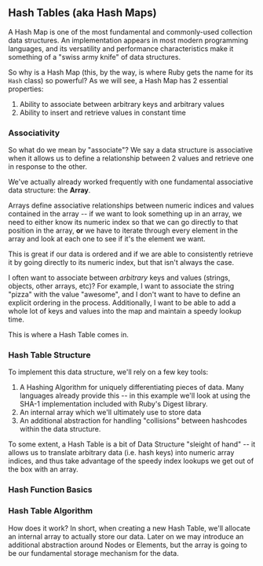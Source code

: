 ## Hash Tables (aka Hash Maps)

A Hash Map is one of the most fundamental and commonly-used
collection data structures. An implementation appears in most
modern programming languages, and its versatility and performance
characteristics make it something of a "swiss army knife" of
data structures.

So why is a Hash Map (this, by the way, is where Ruby gets the name for its `Hash` class)
so powerful? As we will see, a Hash Map has 2 essential properties:

1. Ability to associate between arbitrary keys and arbitrary values
2. Ability to insert and retrieve values in constant time

### Associativity

So what do we mean by "associate"? We say a data structure
is associative when it allows us to define a relationship
between 2 values and retrieve one in response to the other.

We've actually already worked frequently with one fundamental
associative data structure: the __Array__.

Arrays define associative relationships between numeric indices and values contained in
the array -- if we want to look something up in an array,
we need to either know its numeric index so that we can go
directly to that position in the array, __or__ we have to
iterate through every element in the array and look at
each one to see if it's the element we want.

This is great if our data is ordered and if we are able to
consistently retrieve it by going directly to its numeric
index, but that isn't always the case.

I often want to associate between _arbitrary_ keys
and values (strings, objects, other arrays, etc)? For example, I want
to associate the string "pizza" with the value "awesome",
and I don't want to have to define an explicit ordering
in the process. Additionally, I want to be able to add a whole lot of keys and
values into the map and maintain a speedy lookup time.

This is where a Hash Table comes in.

### Hash Table Structure

To implement this data structure, we'll rely on a few key
tools:

1. A Hashing Algorithm for uniquely differentiating pieces of data.
Many languages already provide this -- in this example we'll look at
using the SHA-1 implementation included with Ruby's Digest library.
2. An internal array which we'll ultimately use to store data
3. An additional abstraction for handling "collisions" between
hashcodes within the data structure.

To some extent, a Hash Table is a bit of Data Structure "sleight of hand"
-- it allows us to translate arbitrary data (i.e. hash keys) into
numeric array indices, and thus take advantage of the speedy
index lookups we get out of the box with an array.

### Hash Function Basics



### Hash Table Algorithm

How does it work? In short, when creating a new Hash Table, we'll
allocate an internal array to actually store our data. Later on
we may introduce an additional abstraction around Nodes or Elements,
but the array is going to be our fundamental storage mechanism
for the data.
